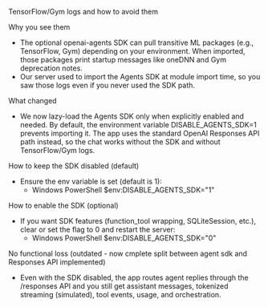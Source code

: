 TensorFlow/Gym logs and how to avoid them

Why you see them
- The optional openai-agents SDK can pull transitive ML packages (e.g., TensorFlow, Gym) depending on your environment. When imported, those packages print startup messages like oneDNN and Gym deprecation notes.
- Our server used to import the Agents SDK at module import time, so you saw those logs even if you never used the SDK path.

What changed
- We now lazy-load the Agents SDK only when explicitly enabled and needed. By default, the environment variable DISABLE_AGENTS_SDK=1 prevents importing it. The app uses the standard OpenAI Responses API path instead, so the chat works without the SDK and without TensorFlow/Gym logs.

How to keep the SDK disabled (default)
- Ensure the env variable is set (default is 1):
  - Windows PowerShell
    $env:DISABLE_AGENTS_SDK="1"

How to enable the SDK (optional)
- If you want SDK features (function_tool wrapping, SQLiteSession, etc.), clear or set the flag to 0 and restart the server:
  - Windows PowerShell
    $env:DISABLE_AGENTS_SDK="0"

No functional loss (outdated - now cmplete split between agent sdk and Responses API implemented)
- Even with the SDK disabled, the app routes agent replies through the /responses API and you still get assistant messages, tokenized streaming (simulated), tool events, usage, and orchestration. 
